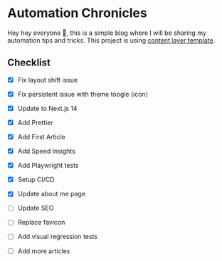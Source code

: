 # Automation Chronicles

Hey hey everyone 👋, this is a simple blog where I will be sharing my automation tips and tricks. This project is using [content layer template](https://github.com/shadcn/next-contentlayer). 

## Checklist

- [x] Fix layout shift issue
- [x] Fix persistent issue with theme toogle (icon)
- [x] Update to Next.js 14
- [x] Add Prettier
- [x] Add First Article
- [x] Add Speed Insights
- [x] Add Playwright tests
- [x] Setup CI/CD
- [x] Update about me page
- [ ] Update SEO
- [ ] Replace favicon
- [ ] Add visual regression tests
- [ ] Add more articles


